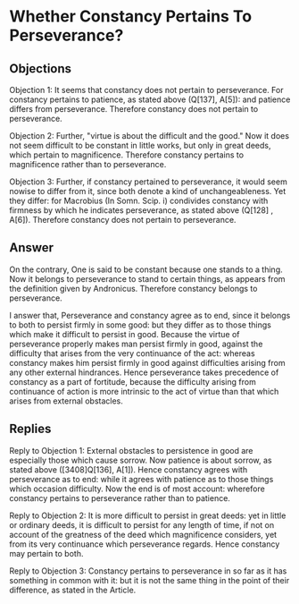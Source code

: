 # Whether Constancy Pertains To Perseverance?

## Objections

Objection 1: It seems that constancy does not pertain to perseverance. For constancy pertains to patience, as stated above (Q[137], A[5]): and patience differs from perseverance. Therefore constancy does not pertain to perseverance.

Objection 2: Further, "virtue is about the difficult and the good." Now it does not seem difficult to be constant in little works, but only in great deeds, which pertain to magnificence. Therefore constancy pertains to magnificence rather than to perseverance.

Objection 3: Further, if constancy pertained to perseverance, it would seem nowise to differ from it, since both denote a kind of unchangeableness. Yet they differ: for Macrobius (In Somn. Scip. i) condivides constancy with firmness by which he indicates perseverance, as stated above (Q[128] , A[6]). Therefore constancy does not pertain to perseverance.

## Answer

On the contrary, One is said to be constant because one stands to a thing. Now it belongs to perseverance to stand to certain things, as appears from the definition given by Andronicus. Therefore constancy belongs to perseverance.

I answer that, Perseverance and constancy agree as to end, since it belongs to both to persist firmly in some good: but they differ as to those things which make it difficult to persist in good. Because the virtue of perseverance properly makes man persist firmly in good, against the difficulty that arises from the very continuance of the act: whereas constancy makes him persist firmly in good against difficulties arising from any other external hindrances. Hence perseverance takes precedence of constancy as a part of fortitude, because the difficulty arising from continuance of action is more intrinsic to the act of virtue than that which arises from external obstacles.

## Replies

Reply to Objection 1: External obstacles to persistence in good are especially those which cause sorrow. Now patience is about sorrow, as stated above ([3408]Q[136], A[1]). Hence constancy agrees with perseverance as to end: while it agrees with patience as to those things which occasion difficulty. Now the end is of most account: wherefore constancy pertains to perseverance rather than to patience.

Reply to Objection 2: It is more difficult to persist in great deeds: yet in little or ordinary deeds, it is difficult to persist for any length of time, if not on account of the greatness of the deed which magnificence considers, yet from its very continuance which perseverance regards. Hence constancy may pertain to both.

Reply to Objection 3: Constancy pertains to perseverance in so far as it has something in common with it: but it is not the same thing in the point of their difference, as stated in the Article.